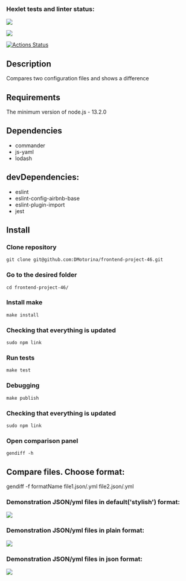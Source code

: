 ### Hexlet tests and linter status:
<a href="https://codeclimate.com/github/DMotorina/frontend-project-46/maintainability"><img src="https://api.codeclimate.com/v1/badges/2dbcd531d977d807f12b/maintainability" /></a>

<a href="https://codeclimate.com/github/DMotorina/frontend-project-46/test_coverage"><img src="https://api.codeclimate.com/v1/badges/2dbcd531d977d807f12b/test_coverage" /></a>

[![Actions Status](https://github.com/DMotorina/frontend-project-46/actions/workflows/hexlet-check.yml/badge.svg)](https://github.com/DMotorina/frontend-project-46/actions)

## Description
Compares two configuration files and shows a difference

## Requirements
The minimum version of node.js - 13.2.0

## Dependencies
- commander
- js-yaml
- lodash

## devDependencies:
- eslint
- eslint-config-airbnb-base
- eslint-plugin-import
- jest

## Install

### Clone repository
```
git clone git@github.com:DMotorina/frontend-project-46.git
``` 

### Go to the desired folder
```
cd frontend-project-46/
```

### Install make
```
make install
```

### Checking that everything is updated
```
sudo npm link
```

### Run tests
```
make test
```

### Debugging
```
make publish
```

### Checking that everything is updated
```
sudo npm link
```

### Open comparison panel
```
gendiff -h
```

## Compare files. Choose format:
gendiff -f formatName file1.json/.yml file2.json/.yml

### Demonstration JSON/yml files in default('stylish') format:
<a href="https://asciinema.org/a/620055" target="_blank"><img src="https://asciinema.org/a/620055.svg" /></a>

### Demonstration JSON/yml files in plain format:
<a href="https://asciinema.org/a/620056" target="_blank"><img src="https://asciinema.org/a/620056.svg" /></a>

### Demonstration JSON/yml files in json format:
<a href="https://asciinema.org/a/620251" target="_blank"><img src="https://asciinema.org/a/620251.svg" /></a>